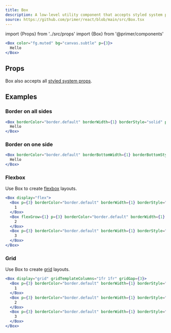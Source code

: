 ```yaml
---
title: Box
description: A low-level utility component that accepts styled system props to enable custom theme-aware styling
source: https://github.com/primer/react/blob/main/src/Box.tsx
---
```


import {Props} from '../src/props'
import {Box} from '@primer/components'

```jsx live
<Box color="fg.muted" bg="canvas.subtle" p={3}>
  Hello
</Box>
```

## Props

<Props of={Box} />

Box also accepts all [styled system props](https://styled-system.com/table/).

## Examples

### Border on all sides

```jsx live
<Box borderColor="border.default" borderWidth={1} borderStyle="solid" p={3}>
  Hello
</Box>
```

### Border on one side

```jsx live
<Box borderColor="border.default" borderBottomWidth={1} borderBottomStyle="solid" pb={3}>
  Hello
</Box>
```

### Flexbox

Use Box to create [flexbox](https://developer.mozilla.org/en-US/docs/Learn/CSS/CSS_layout/Flexbox) layouts.

```jsx live
<Box display="flex">
  <Box p={3} borderColor="border.default" borderWidth={1} borderStyle="solid">
    1
  </Box>
  <Box flexGrow={1} p={3} borderColor="border.default" borderWidth={1} borderStyle="solid">
    2
  </Box>
  <Box p={3} borderColor="border.default" borderWidth={1} borderStyle="solid">
    3
  </Box>
</Box>
```

### Grid

Use Box to create [grid](https://developer.mozilla.org/en-US/docs/Learn/CSS/CSS_layout/Grids) layouts.

```jsx live
<Box display="grid" gridTemplateColumns="1fr 1fr" gridGap={3}>
  <Box p={3} borderColor="border.default" borderWidth={1} borderStyle="solid">
    1
  </Box>
  <Box p={3} borderColor="border.default" borderWidth={1} borderStyle="solid">
    2
  </Box>
  <Box p={3} borderColor="border.default" borderWidth={1} borderStyle="solid">
    3
  </Box>
</Box>
```
